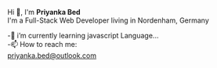 Hi 👋, I'm <b>Priyanka Bed</b></br>
I'm a Full-Stack Web Developer living in Nordenham, Germany</br>

-🌱 i’m currently learning javascript Language...</br>
-📫 How to reach me:</br>
priyanka.bed@outlook.com</br>
<!--
**PriyankaBed/PriyankaBed** is a ✨ _special_ ✨ repository because its `README.md` (this file) appears on your GitHub profile.

Here are some ideas to get you started:
